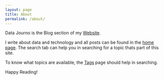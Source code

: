 ```yaml
---
layout: page
title: About
permalink: /about/
---
```


Data Journo is the Blog section of my [Website](https://rakash.github.io).

I write about data and technology and all posts can be found in the [home page](https://rakash.github.io/the-data-journo/).
The search tab can help you in searching for a topic thats part of this site.

To know what topics are available, the [Tags](https://rakash.github.io/the-data-journo/categories/) page should help in searching. 


Happy Reading! 




